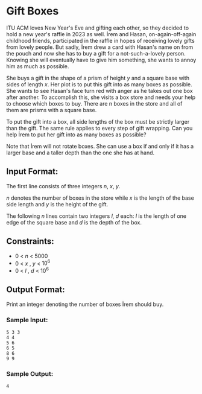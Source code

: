 # Gift Boxes

ITU ACM loves New Year's Eve and gifting each other, so they decided to hold a new year's raffle in 2023 as well. İrem and Hasan, on-again-off-again childhood friends, participated in the raffle in hopes of receiving lovely gifts from lovely people. But sadly, İrem drew a card with Hasan's name on from the pouch and now she has to buy a gift for a not-such-a-lovely person. Knowing she will eventually have to give him something, she wants to annoy him as much as possible.

She buys a gift in the shape of a prism of height $y$ and a square base with sides of length $x$. Her plot is to put this gift into as many boxes as possible. She wants to see Hasan's face turn red with anger as he takes out one box after another. To accomplish this, she visits a box store and needs your help to choose which boxes to buy. There are n boxes in the store and all of them are prisms with a square base.

To put the gift into a box, all side lengths of the box must be strictly larger than the gift. The same rule applies to every step of gift wrapping.
Can you help İrem to put her gift into as many boxes as possible?

Note that İrem will not rotate boxes. She can use a box if and only if it has a larger base and a taller depth than the one she has at hand.

## Input Format:
The first line consists of three integers $n$, $x$, $y$. 

$n$ denotes the number of boxes in the store while $x$ is the length of the base side length and $y$ is the height of the gift.

The following $n$ lines contain two integers $l$, $d$ each: $l$ is the length of one edge of the square base and $d$ is the depth of the box.

## Constraints:
- 0 < $n$ < 5000
- 0 < $x$ , $y$ < $10^6$
- 0 < $l$ , $d$ < $10^6$

## Output Format:
Print an integer denoting the number of boxes İrem should buy.

### Sample Input:
```
5 3 3
4 4
5 6
6 5
8 6
9 9
```

### Sample Output:
```
4
```